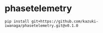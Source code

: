 # phasetelemetry

```
pip install git+https://github.com/kazuki-iwanaga/phasetelemetry.git@v0.1.0
```
